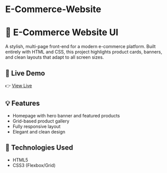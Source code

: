 # E-Commerce-Website

# 🛒 E-Commerce Website UI

A stylish, multi-page front-end for a modern e-commerce platform. Built entirely with HTML and CSS, this project highlights product cards, banners, and clean layouts that adapt to all screen sizes.

## 🚀 Live Demo
👉 [View Live](https://yourusername.github.io/ecommerce-website)

## 💡 Features
- Homepage with hero banner and featured products
- Grid-based product gallery
- Fully responsive layout
- Elegant and clean design

## 🔧 Technologies Used
- HTML5
- CSS3 (Flexbox/Grid)
